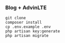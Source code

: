### Blog + AdvinLTE
```
git clone
composer install
cp .env.example .env
php artisan key:generate
php artisan migrate